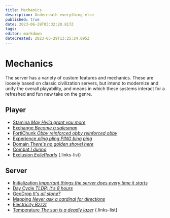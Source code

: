 ```yaml
---
title: Mechanics
description: Underneath everything else
published: true
date: 2023-06-29T05:32:20.817Z
tags: 
editor: markdown
dateCreated: 2023-05-29T13:25:24.095Z
---
```


# Mechanics
The server has a variety of custom features and mechanics. These are loosely based on classic civilization servers, but intend to modernize and unify the overall playability, and means in which these systems interact for a refreshed and fun new take on the genre.

## Player
- [Stamina *May Hylia grant you more*](/guide/mechanics/stamina)
- [Exchange *Become a salesman*](/guide/mechanics/exchange)
- [FortiChunk *Obby reinforced obby reinforced obby*](/guide/mechanics/fortichunk)
- [Experience *pling pling PING bing ping*](/guide/mechanics/xp)
- [Domain *There's no golden shovel here*](/guide/mechanics/domain)
- [Combat *I dunno*](/guide/mechanics/combat)
- [Exclusion *ExilePearls*](/guide/mechanics/exclusion)
{.links-list}

## Server
- [Initialization *Important things the server does every time it starts*](/guide/mechanics/initialization)
- [Day Cycle *TLDR; it's 8 hours*](/guide/mechanics/daycycle)
- [GeoDrop *It's all stone?*](/guide/mechanics/geodrop)
- [Mapping *Never ask a cardinal for directions*](/guide/mechanics/map)
- [Electricity *Bzzzt*](/guide/mechanics/electricity)
- [Temperature *The sun is a deadly lazer*](/guide/mechanics/temperature)
{.links-list}

